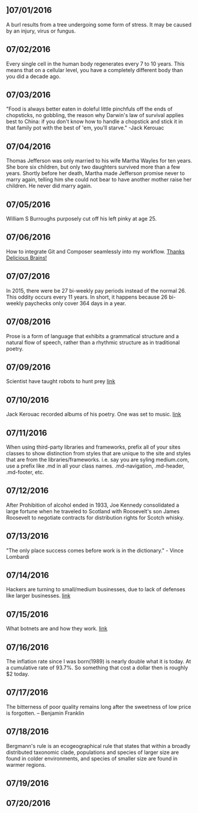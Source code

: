 
]07/01/2016
---
A burl results from a tree undergoing some form of stress. It may be caused by an injury, virus or fungus.

07/02/2016
---
Every single cell in the human body regenerates every 7 to 10 years. This means that on a cellular level, you have a completely different body than you did a decade ago.

07/03/2016
---
"Food is always better eaten in doleful little pinchfuls off the ends of chopsticks, no gobbling, the reason why Darwin's law of sur­vival applies best to China: if you don't know how to handle a chopstick and stick it in that family pot with the best of 'em, you'll starve." -Jack Kerouac

07/04/2016
---
Thomas Jefferson was only married to his wife Martha Wayles for ten years. She bore six children, but only two daughters survived more than a few years. Shortly before her death, Martha made Jefferson promise never to marry again, telling him she could not bear to have another mother raise her children. He never did marry again.

07/05/2016
---
William S Burroughs purposely cut off his left pinky at age 25.

07/06/2016
---
How to integrate Git and Composer seamlessly into my workflow. [Thanks Delicious Brains!](https://deliciousbrains.com/storing-wordpress-in-git/)

07/07/2016
---
In 2015, there were be 27 bi-weekly pay periods instead of the normal 26. This oddity occurs every 11 years. In short, it happens because 26 bi-weekly paychecks only cover 364 days in a year.

07/08/2016
---
Prose is a form of language that exhibits a grammatical structure and a natural flow of speech, rather than a rhythmic structure as in traditional poetry.

07/09/2016
---
Scientist have taught robots to hunt prey [link](http://motherboard.vice.com/read/scientists-taught-a-robot-to-hunt-prey-deep-learning-visualise)

07/10/2016
---
Jack Kerouac recorded albums of his poetry. One was set to music. [link](https://en.wikipedia.org/wiki/Jack_Kerouac#Discography)

07/11/2016
---
When using third-party libraries and frameworks, prefix all of your sites classes to show distinction from styles that are unique to the site and styles that are from the libraries/frameworks. i.e. say you are syling medium.com, use a prefix like .md in all your class names. .md-navigation, .md-header, .md-footer, etc.

07/12/2016
---
After Prohibition of alcohol ended in 1933, Joe Kennedy consolidated a large fortune when he traveled to Scotland with Roosevelt's son James Roosevelt to negotiate contracts for distribution rights for Scotch whisky.

07/13/2016
---
"The only place success comes before work is in the dictionary." - Vince Lombardi

07/14/2016
---
Hackers are turning to small/medium businesses, due to lack of defenses like larger businesses. [link](https://www.theguardian.com/small-business-network/2016/feb/08/huge-rise-hack-attacks-cyber-criminals-target-small-businesses)

07/15/2016
---
What botnets are and how they work. [link](https://www.youtube.com/watch?v=s0sgiY93w9c)

07/16/2016
---
The inflation rate since I was born(1989) is nearly double what it is today. At a cumulative rate of 93.7%. So something that cost a dollar then is roughly $2 today.

07/17/2016
---
The bitterness of poor quality remains long after the sweetness of low price is forgotten. – Benjamin Franklin

07/18/2016
---
Bergmann's rule is an ecogeographical rule that states that within a broadly distributed taxonomic clade, populations and species of larger size are found in colder environments, and species of smaller size are found in warmer regions.

07/19/2016
---

07/20/2016
---
